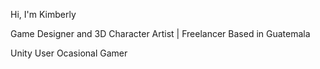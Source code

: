 Hi, I'm Kimberly

Game Designer and 3D Character Artist | Freelancer
Based in Guatemala

Unity User
Ocasional Gamer
